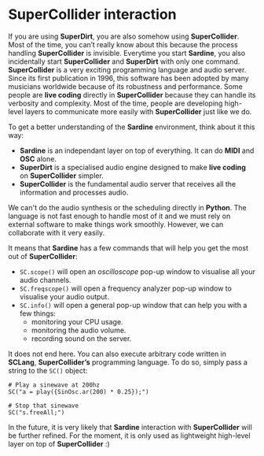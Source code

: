 # SuperCollider interaction

If you are using **SuperDirt**, you are also somehow using **SuperCollider**. Most of the time, you can&rsquo;t really know about this because the process handling **SuperCollider** is invisible. Everytime you start **Sardine**, you also incidentally start **SuperCollider** and **SuperDirt** with only one command. **SuperCollider** is a very exciting programming language and audio server. Since its first publication in 1996, this software has been adopted by many musicians worldwide because of its robustness and performance. Some people are **live coding** directly in **SuperCollider** because they can handle its verbosity and complexity. Most of the time, people are developing high-level layers to communicate more easily with **SuperCollider** just like we do.

To get a better understanding of the **Sardine** environment, think about it this way:

-   **Sardine** is an independant layer on top of everything. It can do **MIDI** and **OSC** alone.
-   **SuperDirt** is a specialised audio engine designed to make **live coding** on **SuperCollider** simpler.
-   **SuperCollider** is the fundamental audio server that receives all the information and processes audio.

We can't do the audio synthesis or the scheduling directly in **Python**. The language is not fast enough to handle most of it and we must rely on external software to make things work smoothly. However, we can collaborate with it very easily.

It means that **Sardine** has a few commands that will help you get the most out of **SuperCollider**:

-   `SC.scope()` will open an *oscilloscope* pop-up window to visualise all your audio channels.
-   `SC.freqscope()` will open a frequency analyzer pop-up window to visualise your audio output.
-   `SC.info()` will open a general pop-up window that can help you with a few things:
    -   monitoring your CPU usage.
    -   monitoring the audio volume.
    -   recording sound on the server.

It does not end here. You can also execute arbitrary code written in **SCLang**, **SuperCollider&rsquo;s** programming language. To do so, simply pass a string to the `SC()` object:

    # Play a sinewave at 200hz
    SC("a = play({SinOsc.ar(200) * 0.25});")
    
    # Stop that sinewave
    SC("s.freeAll;")

In the future, it is very likely that **Sardine** interaction with **SuperCollider** will be further refined. For the moment, it is only used as lightweight high-level layer on top of **SuperCollider** :)


